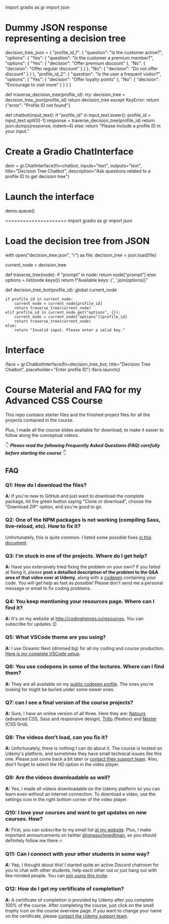import gradio as gr
import json

# Dummy JSON response representing a decision tree
decision_tree_json = {
    "profile_id_1": {
        "question": "Is the customer active?",
        "options": {
            "Yes": {
                "question": "Is the customer a premium member?",
                "options": {
                    "Yes": {
                        "decision": "Offer premium discount"
                    },
                    "No": {
                        "decision": "Offer regular discount"
                    }
                }
            },
            "No": {
                "decision": "Do not offer discount"
            }
        }
    },
    "profile_id_2": {
        "question": "Is the user a frequent visitor?",
        "options": {
            "Yes": {
                "decision": "Offer loyalty points"
            },
            "No": {
                "decision": "Encourage to visit more"
            }
        }
    }
}

def traverse_decision_tree(profile_id):
    try:
        decision_tree = decision_tree_json[profile_id]
        return decision_tree
    except KeyError:
        return {"error": "Profile ID not found"}

def chatbot(input_text):
    if "profile_id" in input_text.lower():
        profile_id = input_text.split()[-1]
        response = traverse_decision_tree(profile_id)
        return json.dumps(response, indent=4)
    else:
        return "Please include a profile ID in your input."

# Create a Gradio ChatInterface
dem = gr.ChatInterface(fn=chatbot, inputs="text", outputs="text", title="Decision Tree Chatbot",
                                     description="Ask questions related to a profile ID to get decision tree")

# Launch the interface
demo.queue()



=====================
import gradio as gr
import json

# Load the decision tree from JSON
with open("decision_tree.json", "r") as file:
    decision_tree = json.load(file)

current_node = decision_tree

def traverse_tree(node):
    if "prompt" in node:
        return node["prompt"]
    else:
        options = list(node.keys())
        return f"Available keys: {', '.join(options)}"

def decision_tree_bot(profile_id):
    global current_node

    if profile_id in current_node:
        current_node = current_node[profile_id]
        return traverse_tree(current_node)
    elif profile_id in current_node.get("options", {}):
        current_node = current_node["options"][profile_id]
        return traverse_tree(current_node)
    else:
        return "Invalid input. Please enter a valid key."

# Interface
iface = gr.ChatbotInterface(fn=decision_tree_bot, title="Decision Tree Chatbot", placeholder="Enter profile ID")
iface.launch()


# Course Material and FAQ for my Advanced CSS Course

This repo contains starter files and the finished project files for all the projects contained in the course.

Plus, I made all the course slides available for download, to make it easier to follow along the conceptual videos.

👇 ***Please read the following Frequently Asked Questions (FAQ) carefully before starting the course*** 👇

## FAQ

### Q1: How do I download the files?

**A:** If you're new to GitHub and just want to download the complete package, hit the green button saying "Clone or download", choose the "Download ZIP" option, and you're good to go.

### Q2: One of the NPM packages is not working (compiling Sass, live-reload, etc). How to fix it?

Unfortunately, this is quite common. I listed some possible fixes [in this document](npm-fixes.md).

### Q3: I'm stuck in one of the projects. Where do I get help?

**A:** Have you extensively tried fixing the problem on your own? If you failed at fixing it, please **post a detailled description of the problem to the Q&A area of that video over at Udemy**, along with a [codepen](https://codepen.io/pen/) containing your code. You will get help as fast as possible! Please don't send me a personal message or email to fix coding problems.

### Q4: You keep mentioning your resources page. Where can I find it?

**A:** It's on my website at <http://codingheroes.io/resources>. You can subscribe for updates 😉

### Q5: What VSCode theme are you using?

**A:** I use Oceanic Next (dimmed bg) for all my coding and course production. [Here is my complete VSCode setup](vscode-setup.md).

### Q6: You use codepens in some of the lectures. Where can I find them?

**A:** They are all available on my [public codepen profile](https://codepen.io/jonasschmedtmann/pens/public/). The ones you're looking for might be buried under some newer ones.

### Q7: can I see a final version of the course projects?

**A:** Sure, I have an online version of all three. Here they are: [Natours](https://natours.netlify.com) (advanced CSS, Sass and responsive design), [Trillo](http://trillo.netlify.com/) (flexbox) and [Nexter](https://nexter.netlify.com/) (CSS Grid).

### Q8: The videos don't load, can you fix it?

**A:** Unfortunately, there is nothing I can do about it. The course is hosted on Udemy's platform, and sometimes they have small technical issues like this one. Please just come back a bit later or [contact their support team](https://support.udemy.com/hc/en-us). Also, don't forget to select the HD option in the video player.

### Q9: Are the videos downloadable as well?

**A:** Yes, I made all videos downloadable on the Udemy platform so you can learn even without an internet connection. To download a video, use the settings icon in the right bottom corner of the video player.

### Q10: I love your courses and want to get updates on new courses. How?

**A:** First, you can subscribe to my email list [at my website](http://codingheroes.io/newsletter). Plus, I make important announcements on twitter [@jonasschmedtman](https://twitter.com/jonasschmedtman), so you should definitely follow me there 🔥

### Q11: Can I connect with your other students in some way?

**A:** Yep, I thought about this! I started quite an active Discord chatroom for you to chat with other students, help each other out or just hang out with like-minded people. You can [join using this invite](https://discord.gg/0ocsLcmnIZqxMSYD).

### Q12: How do I get my certificate of completion?

**A:** A certificate of completion is provided by Udemy after you complete 100% of the course. After completing the course, just click on the small trophy icon on the course overview page. If you want to change your name on the certificate, please [contact the Udemy support team](https://support.udemy.com/hc/en-us).
